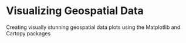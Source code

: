 # Visualizing Geospatial Data
Creating visually stunning geospatial data plots using the Matplotlib and Cartopy packages 
